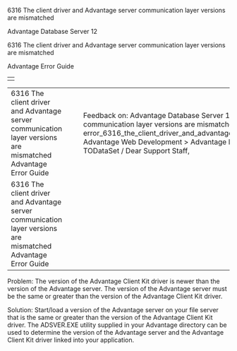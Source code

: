 6316 The client driver and Advantage server communication layer versions are mismatched




Advantage Database Server 12  

6316 The client driver and Advantage server communication layer versions are mismatched

Advantage Error Guide

|  |
| --- |
|  |

|  |  |  |  |  |
| --- | --- | --- | --- | --- |
| 6316 The client driver and Advantage server communication layer versions are mismatched  Advantage Error Guide |  |  | Feedback on: Advantage Database Server 12 - 6316 The client driver and Advantage server communication layer versions are mismatched Advantage Error Guide error\_6316\_the\_client\_driver\_and\_advantage\_server\_communication\_layer\_versions\_are\_mismatched Advantage Web Development > Advantage Delphi OData Client > Delphi OData Components > TODataSet / Dear Support Staff, |  |
| 6316 The client driver and Advantage server communication layer versions are mismatched  Advantage Error Guide |  |  |  |  |

Problem: The version of the Advantage Client Kit driver is newer than the version of the Advantage server. The version of the Advantage server must be the same or greater than the version of the Advantage Client Kit driver.

Solution: Start/load a version of the Advantage server on your file server that is the same or greater than the version of the Advantage Client Kit driver. The ADSVER.EXE utility supplied in your Advantage directory can be used to determine the version of the Advantage server and the Advantage Client Kit driver linked into your application.